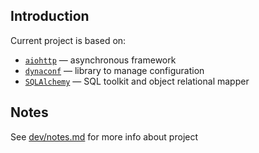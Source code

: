 
## Introduction

Current project is based on:

- [`aiohttp`](https://docs.aiohttp.org/) — asynchronous framework
- [`dynaconf`](https://www.dynaconf.com/) — library to manage configuration
- [`SQLAlchemy`](https://docs.sqlalchemy.org/) — SQL toolkit and object relational mapper


## Notes
See [dev/notes.md](https://github.com/kreoshine/kreoshine-py3-products/blob/develop/dev/notes.md) for more info about project 